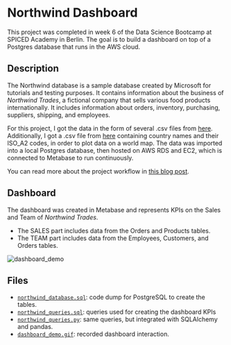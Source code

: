 # Northwind Dashboard
This project was completed in week 6 of the Data Science Bootcamp at SPICED Academy in Berlin. The goal is to build a dashboard on top of a Postgres database that runs in the AWS cloud.

## Description
The Northwind database is a sample database created by Microsoft for tutorials and testing purposes. It contains information about the business of *Northwind Trades*, a fictional company that sells various food products internationally. It includes information about orders, inventory, purchasing, suppliers, shipping, and employees. 

For this project, I got the data in the form of several .csv files from [here](https://github.com/pawlodkowski/northwind_data_clean). Additionally, I got a .csv file from [here](https://datahub.io/core/country-list) containing country names and their ISO_A2 codes, in order to plot data on a world map. The data was imported into a local Postgres database, then hosted on AWS RDS and EC2, which is connected to Metabase to run continuously. 

You can read more about the project workflow in [this blog post](https://lorenaciutacu.com/2020/11/06/week-6-datasciencebootcamp/).

## Dashboard
The dashboard was created in Metabase and represents KPIs on the Sales and Team of *Northwind Trades*. 
- The SALES part includes data from the Orders and Products tables.
- The TEAM part includes data from the Employees, Customers, and Orders tables.

![dashboard_demo](https://github.com/lorenanda/northwind-dashboard/blob/main/dashboard_demo.gif)

## Files
- [`northwind_database.sql`](https://github.com/lorenanda/northwind-dashboard/blob/main/northwind_database.sql): code dump for PostgreSQL to create the tables.
- [`northwind_queries.sql`](https://github.com/lorenanda/northwind-dashboard/blob/main/northwind_queries.sql): queries used for creating the dashboard KPIs
- [`northwind_queries.py`](https://github.com/lorenanda/northwind-dashboard/blob/main/northwind_queries.py): same queries, but integrated with SQLAlchemy and pandas.
- [`dashboard_demo.gif`](https://github.com/spicedacademy/stochastic-sage-student-code/blob/lorena/week_6/dashboard_demo.gif): recorded dashboard interaction.
